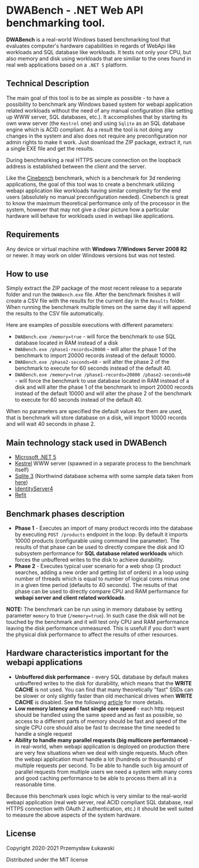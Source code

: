 # DWABench - .NET Web API benchmarking tool.

**DWABench** is a real-world Windows based benchmarking tool that evaluates computer's hardware capabilities in regards of WebApi like workloads and SQL database like workloads. It tests not only your CPU, but also memory and disk using workloads that are similiar to the ones found in real web applications based on a `.NET 5` platform.

## Technical Description
The main goal of this tool is to be as simple as possible - to have a possibility to benchmark any Windows based system for webapi application related workloads without the need of any manual configuration (like setting up WWW server, SQL databases, etc.). It accomplishes that by starting its own www server (the `Kestrel` one) and using `Sqlite` as an SQL database engine which is ACID compliant. As a result the tool is not doing any changes in the system and also does not require any preconfiguration nor admin rights to make it work. Just download the ZIP package, extract it, run a single EXE file and get the results.

During benchmarking a real HTTPS secure connection on the loopback address is established between the client and the server.

Like the [Cinebench](https://www.maxon.net/en/cinebench) benchmark, which is a benchmark for 3d rendering applications, the goal of this tool was to create a benchmark utilizing webapi application like workloads having similar complexity for the end users (absolutely no manual preconfiguration needed). Cinebench is great to know the maximum theoretical performance only of the processor in the system, however that may not give a clear picture how a particular hardware will behave for workloads used in webapi like applications.

## Requirements
Any device or virtual machine with **Windows 7/Windows Server 2008 R2** or newer. It may work on older Windows versions but was not tested.

## How to use
Simply extract the ZIP package of the most recent release to a separate folder and run the `DWABench.exe` file. After the benchmark finishes it will create a CSV file with the results for the current day in the `Results` folder. When running the benchmark multiple times on the same day it will append the results to the CSV file automatically.

Here are examples of possible executions with different parameters:

- `DWABench.exe /memory=true` - will force the benchmark to use SQL database located in RAM instead of a disk
- `DWABench.exe /phase1-records=20000` - will alter the phase 1 of the benchmark to import 20000 records instead of the default 10000.
- `DWABench.exe /phase2-seconds=60` - will alter the phase 2 of the benchmark to execute for 60 seconds instead of the default 40.
- `DWABench.exe /memory=true /phase1-records=20000 /phase2-seconds=60` - will force the benchmark to use database located in RAM instead of a disk and will alter the phase 1 of the benchmark to import 20000 records instead of the default 10000 and will alter the phase 2 of the benchmark to execute for 60 seconds instead of the default 40.

When no parameters are specified the default values for them are used, that is benchmark will store database on a disk, will import 10000 records and will wait 40 seconds in phase 2.

## Main technology stack used in DWABench
- [Microsoft .NET 5](https://docs.microsoft.com/pl-pl/dotnet/core/dotnet-five)
- [Kestrel](https://docs.microsoft.com/pl-pl/aspnet/core/fundamentals/servers/kestrel?view=aspnetcore-5.0) WWW server (spawned in a separate process to the benchmark itself)
- [Sqlite 3](https://www.sqlite.org/) (Northwind database schema with some sample data taken from [here](https://github.com/jpwhite3/northwind-SQLite3))
- [IdentityServer4](https://github.com/IdentityServer/IdentityServer4)
- [Refit](https://github.com/reactiveui/refit)

## Benchmark phases description
- **Phase 1** - Executes an import of many product records into the database by executing `POST /products` endpoint in the loop. By default it imports 10000 products (configurable using command line parameter). The results of that phase can be used to directly compare the disk and IO subsystem performance for **SQL database related workloads** which forces the unbuffered writes to the disk to achieve durability.
- **Phase 2** - Executes typical user scenario for a web shop (3 product searches, adding a new order and getting list of orders) in a loop using number of threads which is equal to number of logical cores minus one in a given time period (defaults to 40 seconds). The results of that phase can be used to directly compare CPU and RAM performance for **webapi server and client related workloads**.

**NOTE:** The benchmark can be run using in memory database by setting parameter `memory` to true (`/memory=true`). In such case the disk will not be touched by the benchmark and it will test only CPU and RAM performance leaving the disk performance unmeasured. This is usefull if you don't want the physical disk performance to affect the results of other resources.

## Hardware characteristics important for the webapi applications
- **Unbuffered disk performance** - every SQL database by default makes unbuffered writes to the disk for durability, which means that the **WRITE CACHE** is not used. You can find that many theoretically "fast" SSDs can be slower or only slightly faster than old mechanical drives when **WRITE CACHE** is disabled. See the following [article](https://www.percona.com/blog/2018/07/18/why-consumer-ssd-reviews-are-useless-for-database-performance-use-case/) for more details.
- **Low memory latency and fast single core speed** - each http request should be handled using the same speed and as fast as possible, so access to a different parts of memory should be fast and speed of the single CPU core should also be fast to decrease the time needed to handle a single request
- **Ability to handle many parallel requests (big multicore performance)** - in real-world, when webapi application is deployed on production there are very few situations when we deal with single requests. Much often the webapi application must handle a lot (hundreds or thousands) of multiple requests per second. To be able to handle such big amount of parallel requests from multiple users we need a system with many cores and good caching performance to be able to process them all in a reasonable time.

Because this benchmark uses logic which is very similar to the real-world webapi application (real web server, real ACID compliant SQL database, real HTTPS connection with OAuth 2 authentication, etc.) it should be well suited to measure the above aspects of the system hardware.

## License
Copyright 2020-2021 Przemysław Łukawski

Distributed under the MIT license